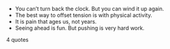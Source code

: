  - You can’t turn back the clock. But you can wind it up again.
 - The best way to offset tension is with physical activity.
 - It is pain that ages us, not years.
 - Seeing ahead is fun. But pushing is very hard work.

4 quotes
